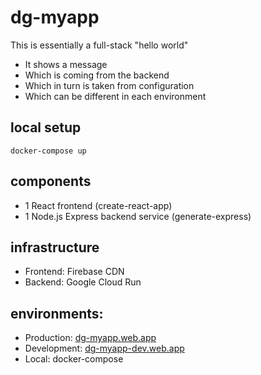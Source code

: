 # dg-myapp

This is essentially a full-stack "hello world"
- It shows a message
- Which  is coming from the backend
- Which in turn is taken from configuration
- Which can be different in each environment

## local setup

```docker-compose up```

## components

- 1 React frontend (create-react-app)
- 1 Node.js Express backend service (generate-express)

## infrastructure

- Frontend: Firebase CDN
- Backend: Google Cloud Run

## environments:
- Production: [dg-myapp.web.app](https://dg-myapp.web.app)
- Development: [dg-myapp-dev.web.app](https://dg-myapp-dev.web.app)
- Local: docker-compose

